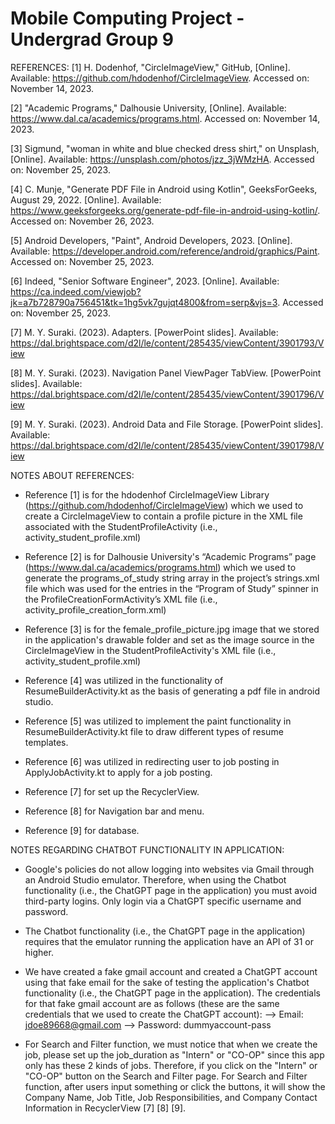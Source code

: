 # Mobile Computing Project - Undergrad Group 9 

REFERENCES:
[1] H. Dodenhof, "CircleImageView," GitHub, [Online]. Available: https://github.com/hdodenhof/CircleImageView. Accessed on: November 14, 2023.

[2] "Academic Programs," Dalhousie University, [Online]. Available: https://www.dal.ca/academics/programs.html. Accessed on: November 14, 2023.

[3] Sigmund, "woman in white and blue checked dress shirt," on Unsplash, [Online]. Available: https://unsplash.com/photos/jzz_3jWMzHA. Accessed on: November 25, 2023.

[4] C. Munje, "Generate PDF File in Android using Kotlin", GeeksForGeeks, August 29, 2022. [Online]. Available: https://www.geeksforgeeks.org/generate-pdf-file-in-android-using-kotlin/. Accessed on: November 26, 2023.

[5] Android Developers, "Paint", Android Developers, 2023. [Online]. Available: https://developer.android.com/reference/android/graphics/Paint. Accessed on: November 25, 2023.

[6] Indeed, "Senior Software Engineer", 2023. [Online]. Available: https://ca.indeed.com/viewjob?jk=a7b728790a756451&tk=1hg5vk7gujqt4800&from=serp&vjs=3. Accessed on: November 25, 2023.

[7] M. Y. Suraki. (2023). Adapters. [PowerPoint slides]. Available: https://dal.brightspace.com/d2l/le/content/285435/viewContent/3901793/View

[8] M. Y. Suraki. (2023). Navigation Panel ViewPager TabView. [PowerPoint slides]. Available: https://dal.brightspace.com/d2l/le/content/285435/viewContent/3901796/View

[9] M. Y. Suraki. (2023). Android Data and File Storage. [PowerPoint slides]. Available: https://dal.brightspace.com/d2l/le/content/285435/viewContent/3901798/View


NOTES ABOUT REFERENCES:
- Reference [1] is for the hdodenhof CircleImageView Library (https://github.com/hdodenhof/CircleImageView) which we used to create a CircleImageView to contain a profile picture in the XML file associated with the StudentProfileActivity (i.e., activity_student_profile.xml)

- Reference [2] is for Dalhousie University's “Academic Programs” page (https://www.dal.ca/academics/programs.html) which we used to generate the programs_of_study string array in the project’s strings.xml file which was used for the entries in the “Program of Study” spinner in the ProfileCreationFormActivity’s XML file (i.e., activity_profile_creation_form.xml) 

- Reference [3] is for the female_profile_picture.jpg image that we stored in the application's drawable folder and set as the image source in the CircleImageView in the StudentProfileActivity's XML file (i.e., activity_student_profile.xml)

- Reference [4] was utilized in the functionality of ResumeBuilderActivity.kt as the basis of generating a pdf file in android studio.

- Reference [5] was utilized to implement the paint functionality in ResumeBuilderActivity.kt file to draw different types of resume templates.

- Reference [6] was utilized in redirecting user to job posting in ApplyJobActivity.kt to apply for a job posting. 

- Reference [7] for set up the RecyclerView.

- Reference [8] for Navigation bar and menu.

- Reference [9] for database.


NOTES REGARDING CHATBOT FUNCTIONALITY IN APPLICATION:
- Google's policies do not allow logging into websites via Gmail through an Android Studio emulator. Therefore, when using the Chatbot functionality (i.e., the ChatGPT page in the application) you must avoid third-party logins. Only login via a ChatGPT specific username and password.
	
- The Chatbot functionality (i.e., the ChatGPT page in the application) requires that the emulator running the application have an API of 31 or higher.  

- We have created a fake gmail account and created a ChatGPT account using that fake email for the sake of testing the application's Chatbot functionality (i.e., the ChatGPT page in the application). The credentials for that fake gmail account are as follows (these are the same credentials that we used to create the ChatGPT account):
--> Email: jdoe89668@gmail.com 
--> Password: dummyaccount-pass

- For Search and Filter function, we must notice that when we create the job, please set up the job_duration as "Intern" or "CO-OP" since this app only has these 2 kinds of jobs. Therefore, if you click on the "Intern" or "CO-OP" button on the Search and Filter page. For Search and Filter function, after users input something or click the buttons, it will show the Company Name, Job Title, Job Responsibilities, and Company Contact Information in RecyclerView [7] [8] [9].




